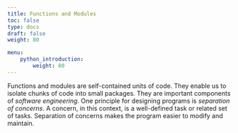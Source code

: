 ```yaml
---
title: Functions and Modules
toc: false
type: docs
draft: false
weight: 80

menu:
    python_introduction:
        weight: 80
---
```


Functions and modules are self-contained units of code.  They enable us to isolate chunks of code into small packages.  They are important components of _software engineering_.  One principle for designing programs is _separation of concerns_.  A concern, in this context, is a well-defined task or related set of tasks.  Separation of concerns makes the program easier to modify and maintain.

